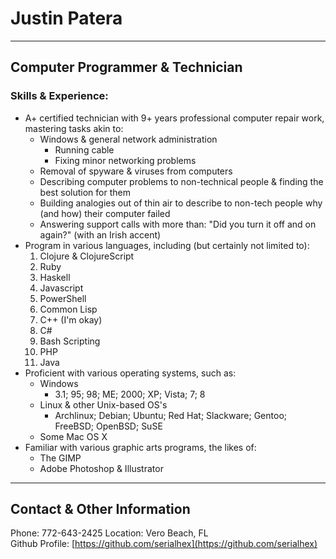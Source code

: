 # Justin Patera

--------------------------------------------------------------------------------

## Computer Programmer & Technician

### Skills & Experience:
* A+ certified technician with 9+ years professional computer repair work, mastering tasks akin to:
    * Windows & general network administration
        * Running cable
        * Fixing minor networking problems
    * Removal of spyware & viruses from computers
    * Describing computer problems to non-technical people & finding the best solution for them
    * Building analogies out of thin air to describe to non-tech people why (and how) their computer failed
    * Answering support calls with more than: "Did you turn it off and on again?" (with an Irish accent)
* Program in various languages, including (but certainly not limited to):
    1. Clojure & ClojureScript
    1. Ruby
    1. Haskell
    1. Javascript
    1. PowerShell
    1. Common Lisp
    1. C++ (I'm okay)
    1. C#
    1. Bash Scripting
    1. PHP
    1. Java
* Proficient with various operating systems, such as:
    * Windows
        * 3.1; 95; 98; ME; 2000; XP; Vista; 7; 8
    * Linux & other Unix-based OS's
        * Archlinux; Debian; Ubuntu; Red Hat; Slackware; Gentoo; FreeBSD; OpenBSD; SuSE
    * Some Mac OS X
* Familiar with various graphic arts programs, the likes of:
    * The GIMP
    * Adobe Photoshop & Illustrator

--------------------------------------------------------------------------------

## Contact & Other Information

Phone: 772-643-2425 Location: Vero Beach, FL  
Github Profile: [https://github.com/serialhex](https://github.com/serialhex)
